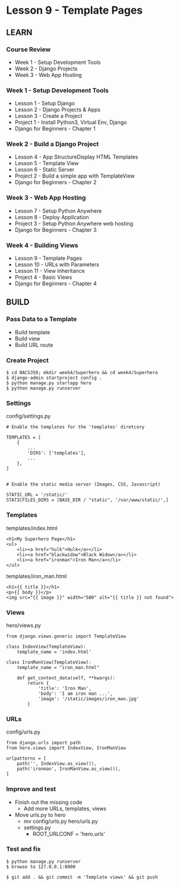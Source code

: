 # Lesson 9 - Template Pages


## LEARN

### Course Review
* Week 1 - Setup Development Tools
* Week 2 - Django Projects
* Week 3 - Web App Hosting


### Week 1 - Setup Development Tools
* Lesson 1 - Setup Django
* Lesson 2 - Django Projects & Apps
* Lesson 3 - Create a Project
* Project 1 - Install Python3, Virtual Env, Django
* Django for Beginners - Chapter 1


### Week 2 - Build a Django Project
* Lesson 4 - App StructureDisplay HTML Templates
* Lesson 5 - Template View
* Lesson 6 - Static Server
* Project 2 - Build a simple app with TemplateView
* Django for Beginners - Chapter 2


### Week 3 - Web App Hosting
* Lesson 7 - Setup Python Anywhere
* Lesson 8 - Deploy Application
* Project 3 - Setup Python Anywhere web hosting
* Django for Beginners - Chapter 3


### Week 4 - Building Views
* Lesson 9 - Template Pages
* Lesson 10 - URLs with Parameters
* Lesson 11 - View Inheritance
* Project 4 - Basic Views
* Django for Beginners - Chapter 4


## BUILD

### Pass Data to a Template
* Build template
* Build view
* Build URL route


### Create Project

    $ cd BACS350; mkdir week4/Superhero && cd week4/Superhero
    $ django-admin startproject config .
    $ python manage.py startapp hero
    $ python manage.py runserver


### Settings

config/settings.py

    # Enable the templates for the 'templates' diretcory

    TEMPLATES = [
        {
            ...
            'DIRS': ['templates'],
            ...
        },
    ]


    # Enable the static media server (Images, CSS, Javascript)

    STATIC_URL = '/static/'
    STATICFILES_DIRS = [BASE_DIR / "static", '/var/www/static/',]


### Templates

templates/index.html

    <h1>My Superhero Page</h1>
    <ul>
        <li><a href="hulk">Hulk</a></li>
        <li><a href="blackwidow">Black Widow</a></li>
        <li><a href="ironman">Iron Man</a></li>
    </ul>


templates/iron_man.html

    <h1>{{ title }}</h1>
    <p>{{ body }}</p>
    <img src="{{ image }}" width="500" alt="{{ title }} not found">



### Views

hero/views.py

    from django.views.generic import TemplateView

    class IndexView(TemplateView):
        template_name = 'index.html'

    class IronManView(TemplateView):
        template_name = "iron_man.html"

        def get_context_data(self, **kwargs):
            return {
                'title': 'Iron Man',
                'body': 'I am iron man ...',
                'image': '/static/images/iron_man.jpg'
            }


### URLs

config/urls.py

    from django.urls import path
    from hero.views import IndexView, IronManView

    urlpatterns = [
        path('', IndexView.as_view()),
        path('ironman', IronManView.as_view()),
    ]



### Improve and test
* Finish out the missing code
    * Add more URLs, templates, views
* Move urls.py to hero
    * mv config/urls.py hero/urls.py
    * settings.py
        * ROOT_URLCONF = 'hero.urls' 


### Test and fix

    $ python manage.py runserver
    $ browse to 127.0.0.1:8000

    $ git add . && git commit -m 'Template views' && git push

